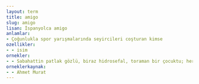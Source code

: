 ```yaml
---
layout: term
title: amigo
slug: amigo
lisan: İspanyolca amigo
anlamlar:
- Çoğunlukla spor yarışmalarında seyircileri coşturan kimse
ozellikler:
- - isim
ornekler:
- - Sabahattin patlak gözlü, biraz hidrosefal, toraman bir çocuktu; her fırsatta Beşiktaş'ın amigosu olduğunu belli ederdi.
orneklerkaynak:
- - Ahmet Murat
---
```

